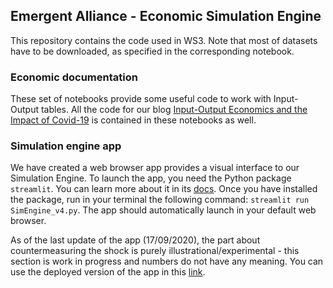 ## Emergent Alliance - Economic Simulation Engine

This repository contains the code used in WS3. Note that most of datasets have to be downloaded, as specified in the corresponding notebook.

### Economic documentation
These set of notebooks provide some useful code to work with Input-Output tables. All the code for our blog [Input-Output Economics and the Impact of Covid-19](https://emergentalliance.org/?p=1689) is contained in these notebooks as well. 

### Simulation engine app
We have created a web browser app provides a visual interface to our Simulation Engine. To launch the app, you need the Python package `streamlit`. You can learn more about it in its [docs](https://docs.streamlit.io/en/stable/). Once you have installed the package, run in your terminal the following command: `streamlit run SimEngine_v4.py`. The app should automatically launch in your default web browser. 

As of the last update of the app (17/09/2020), the part about countermeasuring the shock is purely illustrational/experimental - this section is work in progress and numbers do not have any meaning. You can use the deployed version of the app in this [link](http://shock-dashboard.emergent.ml/).
